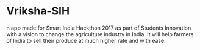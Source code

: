 # Vriksha-SIH
n app made for Smart India Hackthon 2017 as part of Students Innovation with a vision to change the agriculture industry in India. It will help farmers of India to sell their produce at much higher rate and with ease.
